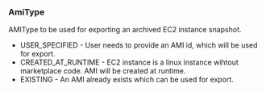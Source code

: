 ### AmiType
AMIType to be used for exporting an archived EC2 instance snapshot.

- USER_SPECIFIED - User needs to provide an AMI id, which will be used for export.
- CREATED_AT_RUNTIME - EC2 instance is a linux instance wihtout marketplace code. AMI will be created at runtime.
- EXISTING - An AMI already exists which can be used for export.
